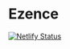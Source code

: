 # Ezence

[![Netlify Status](https://api.netlify.com/api/v1/badges/881e6e61-cdb2-4f03-9a36-acb09d05b499/deploy-status)](https://app.netlify.com/sites/ezencedocs/deploys)
